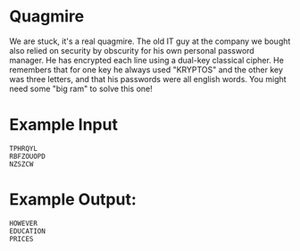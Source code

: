 <!-- RATING: Hard -->
<!-- NAME: Quagmire -->
<!-- GENERATOR: generator.py -->
# Quagmire

We are stuck, it's a real quagmire.  The old IT guy at the company we bought also relied on security by obscurity for his own personal password manager.  He has encrypted each line using a dual-key classical cipher.  He remembers that for one key he always used "KRYPTOS" and the other key was three letters, and that his passwords were all english words.  You might need some "big ram" to solve this one!

# Example Input
```
TPHRQYL
RBFZOUOPD
NZSZCW
```

# Example Output:
```
HOWEVER
EDUCATION
PRICES
```
